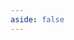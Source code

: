 ```yaml
---
aside: false
---
```


<!-- markdownlint-disable MD041 -->
<Sponsor/>

<script lang="ts" setup>
import Sponsor from './Sponsor.vue';
</script>

